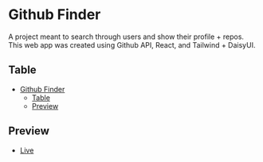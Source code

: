 # Github Finder

A project meant to search through users and show their profile + repos. This web app was created using Github API, React, and Tailwind + DaisyUI.

## Table

- [Github Finder](#github-finder)
  - [Table](#table)
  - [Preview](#preview)

## Preview

-   [Live](https://ny-github-finder.netlify.app)
